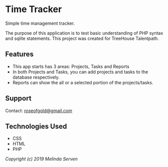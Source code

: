 # Time Tracker
Simple time management tracker.

The purpose of this application is to test basic understanding of PHP syntax and sqlite statements. This project was created for TreeHouse Talentpath.

## Features
* This app starts has 3 areas: Projects, Tasks and Reports
* In both Projects and Tasks, you can add projects and tasks to the database respectively.
* Reports can show the all or a selected portion of the projects/tasks.

## Support
Contact: roseofgold@gmail.com

## Technologies Used
* CSS
* HTML
* PHP

_Copyright (c) 2019 Melinda Serven_

